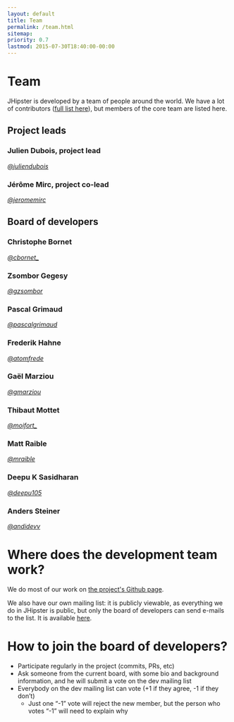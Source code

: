 ```yaml
---
layout: default
title: Team
permalink: /team.html
sitemap:
priority: 0.7
lastmod: 2015-07-30T18:40:00-00:00
---
```


# <i class="fa fa-coffee"></i> Team

JHipster is developed by a team of people around the world. We have a lot of contributors ([full list here](https://github.com/jhipster/generator-jhipster/graphs/contributors)), but members of the core team are listed here.

## Project leads

### Julien Dubois, project lead
_[@juliendubois](https://twitter.com/juliendubois)_

### Jérôme Mirc, project co-lead
_[@jeromemirc](https://twitter.com/jeromemirc)_

## Board of developers

### Christophe Bornet
_[@cbornet_](https://twitter.com/cbornet_)_

### Zsombor Gegesy
_[@gzsombor](https://twitter.com/gzsombor)_

### Pascal Grimaud
_[@pascalgrimaud](https://twitter.com/pascalgrimaud)_

### Frederik Hahne
_[@atomfrede](https://twitter.com/atomfrede)_

### Gaël Marziou
_[@gmarziou](https://twitter.com/gmarziou)_

### Thibaut Mottet
_[@moifort_](https://twitter.com/moifort_)_

### Matt Raible
_[@mraible](https://twitter.com/mraible)_

### Deepu K Sasidharan
_[@deepu105](https://twitter.com/deepu105)_

### Anders Steiner
_[@andidevv](https://twitter.com/andidevv)_


# Where does the development team work?

We do most of our work on [the project's Github page](https://github.com/jhipster/generator-jhipster).

We also have our own mailing list: it is publicly viewable, as everything we do in JHipster is public, but only the board of developers can send e-mails to the list. It is available [here](https://groups.google.com/forum/?hl=en#!forum/jhipster-dev).

# How to join the board of developers?

- Participate regularly in the project (commits, PRs, etc)
- Ask someone from the current board, with some bio and background information, and he will submit a vote on the dev mailing list
- Everybody on the dev mailing list can vote (+1 if they agree, -1 if they don’t)
    - Just one “-1” vote will reject the new member, but the person who votes “-1” will need to explain why
